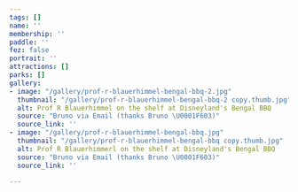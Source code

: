 ```yaml
---
tags: []
name: ''
membership: ''
paddle: ''
fez: false
portrait: ''
attractions: []
parks: []
gallery:
- image: "/gallery/prof-r-blauerhimmel-bengal-bbq-2.jpg"
  thumbnail: "/gallery/prof-r-blauerhimmel-bengal-bbq-2 copy.thumb.jpg"
  alt: Prof R Blauerhimmel on the shelf at Disneyland's Bengal BBQ
  source: "Bruno via Email (thanks Bruno \U0001F603)"
  source_link: ''
- image: "/gallery/prof-r-blauerhimmel-bengal-bbq.jpg"
  thumbnail: "/gallery/prof-r-blauerhimmel-bengal-bbq copy.thumb.jpg"
  alt: Prof R Blauerhimmerl on the shelf at Disneyland's Bengal BBQ
  source: "Bruno via Email (thanks Bruno \U0001F603)"
  source_link: ''

---
```

